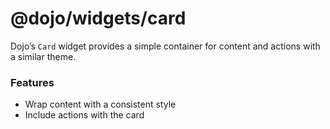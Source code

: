 <span class="citation" data-cites="dojo/widgets/card"><span class="citation" data-cites="dojo/widgets/card">@dojo/widgets/card</span></span>
============================================================================================================================================

Dojo’s `Card` widget provides a simple container for content and actions with a similar theme.

### Features

-   Wrap content with a consistent style
-   Include actions with the card
